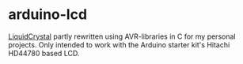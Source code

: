 # arduino-lcd

[LiquidCrystal](https://github.com/arduino-libraries/LiquidCrystal) partly rewritten using AVR-libraries in C for my personal projects. Only intended to work with the Arduino starter kit's Hitachi HD44780 based LCD.